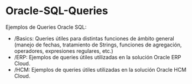 # Oracle-SQL-Queries

Ejemplos de Queries Oracle SQL:

* /Basics: Queries útiles para distintas funciones de ámbito general (manejo de fechas, tratamiento de Strings, funciones de agregación, operadores, expresiones regulares, etc.) 
* /ERP: Ejemplos de queries útiles utilizadas en la solución Oracle ERP Cloud. 
* /HCM: Ejemplos de queries útiles utilizadas en la solución Oracle HCM Cloud. 
